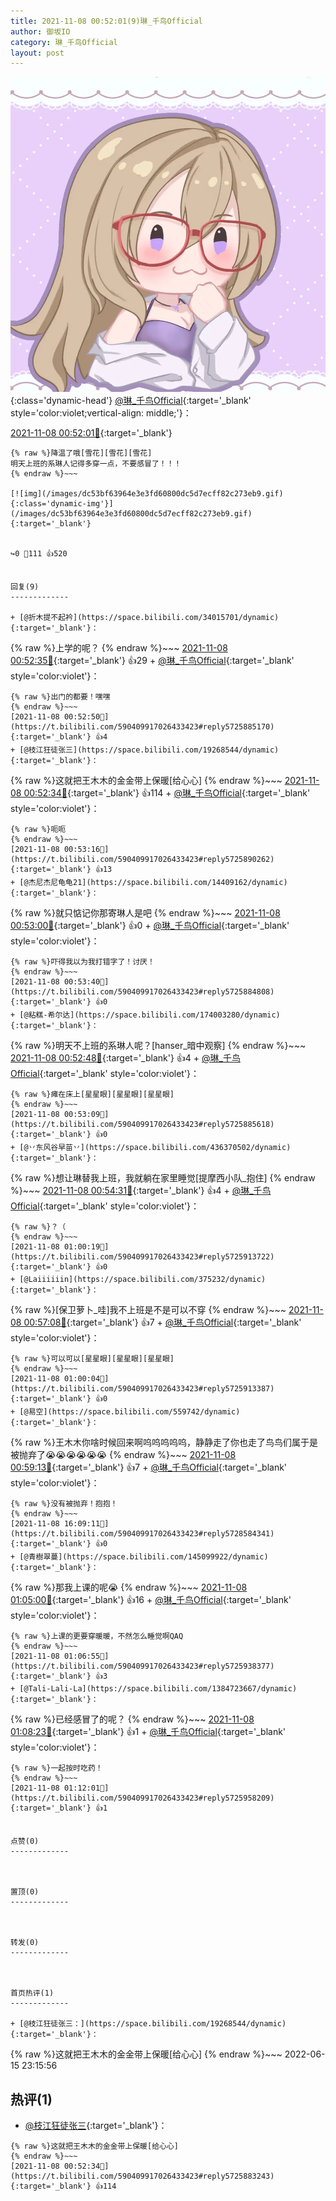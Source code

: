 ```yaml
---
title: 2021-11-08 00:52:01(9)琳_千鸟Official
author: 御坂IO
category: 琳_千鸟Official
layout: post
---
```


![img](/images/c0a88f85ebd0d056f37b114e0748e69556c8b488.jpg){:class='dynamic-head'}
[@琳_千鸟Official](https://space.bilibili.com/1620923329/dynamic){:target='_blank' style='color:violet;vertical-align: middle;'}：

[2021-11-08 00:52:01🔗](https://t.bilibili.com/590409917026433423){:target='_blank'}

~~~
{% raw %}降温了哦[雪花][雪花][雪花]
明天上班的系琳人记得多穿一点，不要感冒了！！！
{% endraw %}~~~

[![img](/images/dc53bf63964e3e3fd60800dc5d7ecff82c273eb9.gif){:class='dynamic-img'}](/images/dc53bf63964e3e3fd60800dc5d7ecff82c273eb9.gif){:target='_blank'}


↪️0 💬111 👍520


回复(9)
-------------

+ [@折木提不起衿](https://space.bilibili.com/34015701/dynamic){:target='_blank'}：
~~~
{% raw %}上学的呢？
{% endraw %}~~~
[2021-11-08 00:52:35🔗](https://t.bilibili.com/590409917026433423#reply5725874792){:target='_blank'} 👍29
    + [@琳_千鸟Official](https://space.bilibili.com/1620923329/dynamic){:target='_blank' style='color:violet'}：
~~~
{% raw %}出门的都要！嘿嘿
{% endraw %}~~~
[2021-11-08 00:52:50🔗](https://t.bilibili.com/590409917026433423#reply5725885170){:target='_blank'} 👍4
+ [@枝江狂徒张三](https://space.bilibili.com/19268544/dynamic){:target='_blank'}：
~~~
{% raw %}这就把王木木的金金带上保暖[给心心]
{% endraw %}~~~
[2021-11-08 00:52:34🔗](https://t.bilibili.com/590409917026433423#reply5725883243){:target='_blank'} 👍114
    + [@琳_千鸟Official](https://space.bilibili.com/1620923329/dynamic){:target='_blank' style='color:violet'}：
~~~
{% raw %}呃呃
{% endraw %}~~~
[2021-11-08 00:53:16🔗](https://t.bilibili.com/590409917026433423#reply5725890262){:target='_blank'} 👍13
+ [@杰尼杰尼龟龟21](https://space.bilibili.com/14409162/dynamic){:target='_blank'}：
~~~
{% raw %}就只惦记你那寄琳人是吧
{% endraw %}~~~
[2021-11-08 00:53:00🔗](https://t.bilibili.com/590409917026433423#reply5725883817){:target='_blank'} 👍0
    + [@琳_千鸟Official](https://space.bilibili.com/1620923329/dynamic){:target='_blank' style='color:violet'}：
~~~
{% raw %}吓得我以为我打错字了！讨厌！
{% endraw %}~~~
[2021-11-08 00:53:40🔗](https://t.bilibili.com/590409917026433423#reply5725884808){:target='_blank'} 👍0
+ [@粘糕-希尔达](https://space.bilibili.com/174003280/dynamic){:target='_blank'}：
~~~
{% raw %}明天不上班的系琳人呢？[hanser_暗中观察]
{% endraw %}~~~
[2021-11-08 00:52:48🔗](https://t.bilibili.com/590409917026433423#reply5725885122){:target='_blank'} 👍4
    + [@琳_千鸟Official](https://space.bilibili.com/1620923329/dynamic){:target='_blank' style='color:violet'}：
~~~
{% raw %}瘫在床上[星星眼][星星眼][星星眼]
{% endraw %}~~~
[2021-11-08 00:53:09🔗](https://t.bilibili.com/590409917026433423#reply5725885618){:target='_blank'} 👍0
+ [@丷东风谷早苗丷](https://space.bilibili.com/436370502/dynamic){:target='_blank'}：
~~~
{% raw %}想让琳替我上班，我就躺在家里睡觉[提摩西小队_抱住]
{% endraw %}~~~
[2021-11-08 00:54:31🔗](https://t.bilibili.com/590409917026433423#reply5725892056){:target='_blank'} 👍4
    + [@琳_千鸟Official](https://space.bilibili.com/1620923329/dynamic){:target='_blank' style='color:violet'}：
~~~
{% raw %}？（
{% endraw %}~~~
[2021-11-08 01:00:19🔗](https://t.bilibili.com/590409917026433423#reply5725913722){:target='_blank'} 👍0
+ [@Laiiiiiin](https://space.bilibili.com/375232/dynamic){:target='_blank'}：
~~~
{% raw %}[保卫萝卜_哇]我不上班是不是可以不穿
{% endraw %}~~~
[2021-11-08 00:57:08🔗](https://t.bilibili.com/590409917026433423#reply5725899487){:target='_blank'} 👍7
    + [@琳_千鸟Official](https://space.bilibili.com/1620923329/dynamic){:target='_blank' style='color:violet'}：
~~~
{% raw %}可以可以[星星眼][星星眼][星星眼]
{% endraw %}~~~
[2021-11-08 01:00:04🔗](https://t.bilibili.com/590409917026433423#reply5725913387){:target='_blank'} 👍0
+ [@易空](https://space.bilibili.com/559742/dynamic){:target='_blank'}：
~~~
{% raw %}王木木你啥时候回来啊呜呜呜呜呜，静静走了你也走了鸟鸟们属于是被抛弃了😭😭😭😭😭😭
{% endraw %}~~~
[2021-11-08 00:59:13🔗](https://t.bilibili.com/590409917026433423#reply5725912265){:target='_blank'} 👍7
    + [@琳_千鸟Official](https://space.bilibili.com/1620923329/dynamic){:target='_blank' style='color:violet'}：
~~~
{% raw %}没有被抛弃！抱抱！
{% endraw %}~~~
[2021-11-08 16:09:11🔗](https://t.bilibili.com/590409917026433423#reply5728584341){:target='_blank'} 👍0
+ [@青樹翠蔓](https://space.bilibili.com/145099922/dynamic){:target='_blank'}：
~~~
{% raw %}那我上课的呢😭
{% endraw %}~~~
[2021-11-08 01:05:00🔗](https://t.bilibili.com/590409917026433423#reply5725931388){:target='_blank'} 👍16
    + [@琳_千鸟Official](https://space.bilibili.com/1620923329/dynamic){:target='_blank' style='color:violet'}：
~~~
{% raw %}上课的更要穿暖暖，不然怎么睡觉啊QAQ
{% endraw %}~~~
[2021-11-08 01:06:55🔗](https://t.bilibili.com/590409917026433423#reply5725938377){:target='_blank'} 👍3
+ [@Tali-Lali-La](https://space.bilibili.com/1384723667/dynamic){:target='_blank'}：
~~~
{% raw %}已经感冒了的呢？
{% endraw %}~~~
[2021-11-08 01:08:23🔗](https://t.bilibili.com/590409917026433423#reply5725945552){:target='_blank'} 👍1
    + [@琳_千鸟Official](https://space.bilibili.com/1620923329/dynamic){:target='_blank' style='color:violet'}：
~~~
{% raw %}一起按时吃药！
{% endraw %}~~~
[2021-11-08 01:12:01🔗](https://t.bilibili.com/590409917026433423#reply5725958209){:target='_blank'} 👍1


点赞(0)
-------------



置顶(0)
-------------



转发(0)
-------------



首页热评(1)
-------------

+ [@枝江狂徒张三：](https://space.bilibili.com/19268544/dynamic){:target='_blank'}：
~~~
{% raw %}这就把王木木的金金带上保暖[给心心]
{% endraw %}~~~
2022-06-15 23:15:56


热评(1)
-------------

+ [@枝江狂徒张三](https://space.bilibili.com/19268544/dynamic){:target='_blank'}：
~~~
{% raw %}这就把王木木的金金带上保暖[给心心]
{% endraw %}~~~
[2021-11-08 00:52:34🔗](https://t.bilibili.com/590409917026433423#reply5725883243){:target='_blank'} 👍114


